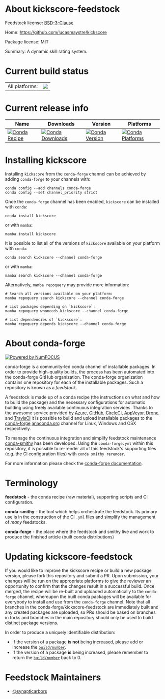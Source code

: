 About kickscore-feedstock
=========================

Feedstock license: [BSD-3-Clause](https://github.com/conda-forge/kickscore-feedstock/blob/main/LICENSE.txt)

Home: https://github.com/lucasmaystre/kickscore

Package license: MIT

Summary: A dynamic skill rating system.

Current build status
====================


<table><tr><td>All platforms:</td>
    <td>
      <a href="https://dev.azure.com/conda-forge/feedstock-builds/_build/latest?definitionId=10620&branchName=main">
        <img src="https://dev.azure.com/conda-forge/feedstock-builds/_apis/build/status/kickscore-feedstock?branchName=main">
      </a>
    </td>
  </tr>
</table>

Current release info
====================

| Name | Downloads | Version | Platforms |
| --- | --- | --- | --- |
| [![Conda Recipe](https://img.shields.io/badge/recipe-kickscore-green.svg)](https://anaconda.org/conda-forge/kickscore) | [![Conda Downloads](https://img.shields.io/conda/dn/conda-forge/kickscore.svg)](https://anaconda.org/conda-forge/kickscore) | [![Conda Version](https://img.shields.io/conda/vn/conda-forge/kickscore.svg)](https://anaconda.org/conda-forge/kickscore) | [![Conda Platforms](https://img.shields.io/conda/pn/conda-forge/kickscore.svg)](https://anaconda.org/conda-forge/kickscore) |

Installing kickscore
====================

Installing `kickscore` from the `conda-forge` channel can be achieved by adding `conda-forge` to your channels with:

```
conda config --add channels conda-forge
conda config --set channel_priority strict
```

Once the `conda-forge` channel has been enabled, `kickscore` can be installed with `conda`:

```
conda install kickscore
```

or with `mamba`:

```
mamba install kickscore
```

It is possible to list all of the versions of `kickscore` available on your platform with `conda`:

```
conda search kickscore --channel conda-forge
```

or with `mamba`:

```
mamba search kickscore --channel conda-forge
```

Alternatively, `mamba repoquery` may provide more information:

```
# Search all versions available on your platform:
mamba repoquery search kickscore --channel conda-forge

# List packages depending on `kickscore`:
mamba repoquery whoneeds kickscore --channel conda-forge

# List dependencies of `kickscore`:
mamba repoquery depends kickscore --channel conda-forge
```


About conda-forge
=================

[![Powered by
NumFOCUS](https://img.shields.io/badge/powered%20by-NumFOCUS-orange.svg?style=flat&colorA=E1523D&colorB=007D8A)](https://numfocus.org)

conda-forge is a community-led conda channel of installable packages.
In order to provide high-quality builds, the process has been automated into the
conda-forge GitHub organization. The conda-forge organization contains one repository
for each of the installable packages. Such a repository is known as a *feedstock*.

A feedstock is made up of a conda recipe (the instructions on what and how to build
the package) and the necessary configurations for automatic building using freely
available continuous integration services. Thanks to the awesome service provided by
[Azure](https://azure.microsoft.com/en-us/services/devops/), [GitHub](https://github.com/),
[CircleCI](https://circleci.com/), [AppVeyor](https://www.appveyor.com/),
[Drone](https://cloud.drone.io/welcome), and [TravisCI](https://travis-ci.com/)
it is possible to build and upload installable packages to the
[conda-forge](https://anaconda.org/conda-forge) [anaconda.org](https://anaconda.org/)
channel for Linux, Windows and OSX respectively.

To manage the continuous integration and simplify feedstock maintenance
[conda-smithy](https://github.com/conda-forge/conda-smithy) has been developed.
Using the ``conda-forge.yml`` within this repository, it is possible to re-render all of
this feedstock's supporting files (e.g. the CI configuration files) with ``conda smithy rerender``.

For more information please check the [conda-forge documentation](https://conda-forge.org/docs/).

Terminology
===========

**feedstock** - the conda recipe (raw material), supporting scripts and CI configuration.

**conda-smithy** - the tool which helps orchestrate the feedstock.
                   Its primary use is in the construction of the CI ``.yml`` files
                   and simplify the management of *many* feedstocks.

**conda-forge** - the place where the feedstock and smithy live and work to
                  produce the finished article (built conda distributions)


Updating kickscore-feedstock
============================

If you would like to improve the kickscore recipe or build a new
package version, please fork this repository and submit a PR. Upon submission,
your changes will be run on the appropriate platforms to give the reviewer an
opportunity to confirm that the changes result in a successful build. Once
merged, the recipe will be re-built and uploaded automatically to the
`conda-forge` channel, whereupon the built conda packages will be available for
everybody to install and use from the `conda-forge` channel.
Note that all branches in the conda-forge/kickscore-feedstock are
immediately built and any created packages are uploaded, so PRs should be based
on branches in forks and branches in the main repository should only be used to
build distinct package versions.

In order to produce a uniquely identifiable distribution:
 * If the version of a package **is not** being increased, please add or increase
   the [``build/number``](https://docs.conda.io/projects/conda-build/en/latest/resources/define-metadata.html#build-number-and-string).
 * If the version of a package **is** being increased, please remember to return
   the [``build/number``](https://docs.conda.io/projects/conda-build/en/latest/resources/define-metadata.html#build-number-and-string)
   back to 0.

Feedstock Maintainers
=====================

* [@synapticarbors](https://github.com/synapticarbors/)

